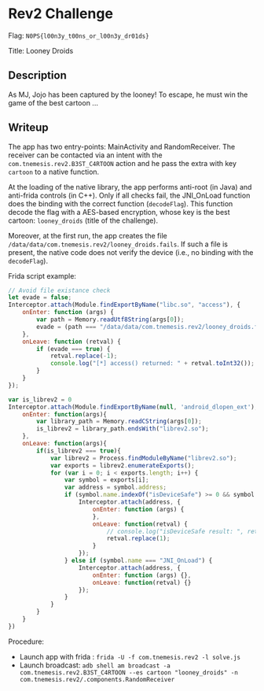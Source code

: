 # Rev2 Challenge

Flag: `N0PS{l00n3y_t00ns_or_l00n3y_dr01ds}`

Title: Looney Droids

## Description
As MJ, Jojo has been captured by the looney! To escape, he must win the game of the best cartoon ...

## Writeup
The app has two entry-points: MainActivity and RandomReceiver.
The receiver can be contacted via an intent with the `com.tnemesis.rev2.B3ST_C4RTOON` action and he pass the extra with key `cartoon` to a native function.

At the loading of the native library, the app performs anti-root (in Java) and anti-frida controls (in C++).
Only if all checks fail, the JNI_OnLoad function does the binding with the correct function (`decodeFlag`).
This function decode the flag with a AES-based encryption, whose key is the best cartoon: `looney_droids` (title of the challenge).

Moreover, at the first run, the app creates the file `/data/data/com.tnemesis.rev2/looney_droids.fails`.
If such a file is present, the native code does not verify the device (i.e., no binding with the `decodeFlag`).

Frida script example:
```javascript
// Avoid file existance check
let evade = false;
Interceptor.attach(Module.findExportByName("libc.so", "access"), {
    onEnter: function (args) {
        var path = Memory.readUtf8String(args[0]);
        evade = (path === "/data/data/com.tnemesis.rev2/looney_droids.fails");
    },
    onLeave: function (retval) {
        if (evade === true) {
            retval.replace(-1);
            console.log("[*] access() returned: " + retval.toInt32());
        } 
    }
});

var is_librev2 = 0
Interceptor.attach(Module.findExportByName(null, 'android_dlopen_ext'),{
    onEnter: function(args){
        var library_path = Memory.readCString(args[0]);
        is_librev2 = library_path.endsWith("librev2.so");
    },
    onLeave: function(args){
        if(is_librev2 === true){
            var librev2 = Process.findModuleByName("librev2.so");
            var exports = librev2.enumerateExports();
            for (var i = 0; i < exports.length; i++) {
                var symbol = exports[i];
                var address = symbol.address;
                if (symbol.name.indexOf("isDeviceSafe") >= 0 && symbol.name.endsWith("JNIEnv")) {
                    Interceptor.attach(address, {
                        onEnter: function (args) {
                        },
                        onLeave: function(retval) {
                            // console.log("isDeviceSafe result: ", retval);
                            retval.replace(1);
                        }
                    });
                } else if (symbol.name === "JNI_OnLoad") {
                    Interceptor.attach(address, {
                        onEnter: function (args) {},
                        onLeave: function(retval) {}
                    });
                }
            }
        }
    }
})
```

Procedure:
* Launch app with frida : `frida -U -f com.tnemesis.rev2 -l solve.js`
* Launch broadcast: `adb shell am broadcast -a com.tnemesis.rev2.B3ST_C4RTOON --es cartoon "looney_droids" -n com.tnemesis.rev2/.components.RandomReceiver`
